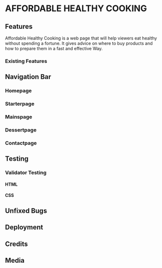 # AFFORDABLE HEALTHY COOKING

## Features
Affordable Healthy Cooking is a web page that will help viewers
 eat healthy without spending a fortune. It gives advice 
 on where to buy products and how to prepare them in a fast and effective
 Way. 

 

### Existing Features



## Navigation Bar

### Homepage

### Starterpage

### Mainspage

### Dessertpage

### Contactpage

## Testing

### Validator Testing

#### HTML

#### CSS

## Unfixed Bugs

## Deployment


## Credits


## Media



